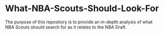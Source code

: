 # What-NBA-Scouts-Should-Look-For
The purpose of this repository is to provide an in-depth analysis of what NBA Scouts should search for as it relates to the NBA Draft.
